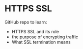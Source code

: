 # HTTPS SSL
GitHub repo to learn:
- HTTPS SSL and its role
- the purpose of encrypting traffic
- What SSL termination means
